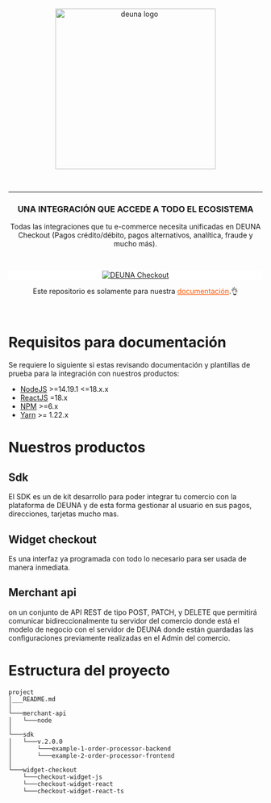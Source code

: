 <br />
<p align="center">
  <a href="https://deuna.com/">
    <img src="https://uploads-ssl.webflow.com/62e806ed6cc7b20ca6dc2b93/62fca876ea0f2668b1c21b8b_deuna.png" width="318px" alt="deuna logo" />
  </a>
</p>
<br />

<hr />

<h3 align="center">UNA INTEGRACIÓN QUE ACCEDE A TODO EL ECOSISTEMA</h3>
<p align="center">Todas las integraciones que tu e-commerce necesita unificadas en DEUNA Checkout (Pagos crédito/débito, pagos alternativos, analítica, fraude y mucho más).</p>
<br />

<p align="center" style="background: white;">
  <a href="https://docs.deuna.com/">
    <img src="https://images.getduna.com/nuevo-banner-homepage-docs.png" alt="DEUNA Checkout" class="img-fluid mb-3">
  </a>
</p>

<p align="center">
Este repositorio es solamente para nuestra  <a href="https://docs.deuna.com/" style="color: #f50;">documentación</a>.👌
</p>
<br />

# Requisitos para documentación
Se requiere lo siguiente si estas revisando documentación y plantillas de prueba para la integración con nuestros productos:

* [NodeJS](https://nodejs.org/en/) >=14.19.1 <=18.x.x
* [ReactJS](https://reactjs.org/) =18.x
* [NPM](https://nodejs.org/en/) >=6.x
* [Yarn](https://yarnpkg.com/) >= 1.22.x


# Nuestros productos
## Sdk
El SDK es un de kit desarrollo para poder integrar tu comercio con la plataforma de DEUNA y de esta forma gestionar al usuario en sus pagos, direcciones, tarjetas mucho mas.

## Widget checkout
Es una interfaz ya programada con todo lo necesario para ser usada de manera inmediata.


## Merchant api
on un conjunto de API REST de tipo POST, PATCH, y DELETE que permitirá comunicar bidireccionalmente tu servidor del comercio donde está el modelo de negocio con el servidor de DEUNA donde están guardadas las configuraciones previamente realizadas en el Admin del comercio.

# Estructura del proyecto


```
project
│___README.md
│
└───merchant-api
│   └───node
│
└───sdk
│   └───v.2.0.0
│       └───example-1-order-processor-backend
│       └───example-2-order-processor-frontend
│
└───widget-checkout
    └───checkout-widget-js
    └───checkout-widget-react
    └───checkout-widget-react-ts
```
